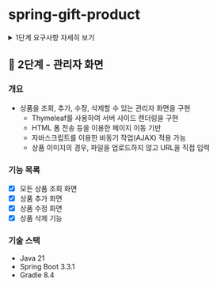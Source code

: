 # spring-gift-product

<details>
<summary>1단계 요구사항 자세히 보기</summary>

## 🚀 1단계 - 상품 API

### 개요
- 상품을 조회, 추가, 수정, 삭제할 수 있는 간단한 HTTP API를 구현
    - HTTP 요청과 응답은 JSON 형식으로 주고받음
    - 현재는 별도의 데이터베이스가 없으므로 적절한 자바 컬렉션 프레임워크를 사용하여 메모리에 저장

### 기능 목록
- [X] 모든 상품 조회
- [X] 상품 ID로 조회
- [X] 상품 추가
- [X] 상품 수정
- [X] 상품 삭제

#### 1. 모든 상품 조회
- **GET /api/products**
    - 모든 상품을 조회
    - 요청 예시:
      ```http
      GET /api/products
      ```
    - 응답 예시:
      ```json
      HTTP/1.1 200 OK
      Content-Type: application/json
  
      [
        {
          "id": 1,
          "name": "아이스 카페 아메리카노 T",
          "price": 4500,
          "imageUrl": "https://example.com/image.jpg"
        }
      ]
      ```

#### 2. 상품 ID로 조회
- **GET /api/products/{id}**
    - 상품 ID로 특정 상품을 조회
    - 요청 예시:
      ```http
      GET /api/products/1
      ```
    - 응답 예시:
      ```json
      HTTP/1.1 200 OK
      Content-Type: application/json
  
      {
        "id": 1,
        "name": "아이스 카페 아메리카노 T",
        "price": 4500,
        "imageUrl": "https://example.com/image.jpg"
      }
      ```

#### 3. 상품 추가
- **POST /api/products**
    - 새로운 상품을 추가
    - 요청 예시:
      ```http
      POST /api/products
      Content-Type: application/json
  
      {
        "name": "아이스 카페 아메리카노 T",
        "price": 4500,
        "imageUrl": "https://example.com/image.jpg"
      }
      ```
    - 응답 예시:
      ```json
      HTTP/1.1 201 Created
      Content-Type: application/json
  
      {
        "id": 1,
        "name": "아이스 카페 아메리카노 T",
        "price": 4500,
        "imageUrl": "https://example.com/image.jpg"
      }
      ```

#### 4. 상품 수정
- **PUT /api/products/{id}**
    - 기존 상품을 수정합니다.
    - 요청 예시:
      ```http
      PUT /api/products/1
      Content-Type: application/json
  
      {
        "name": "아이스 카페 라떼",
        "price": 5000,
        "imageUrl": "https://example.com/newimage.jpg"
      }
      ```
    - 응답 예시:
      ```json
      HTTP/1.1 200 OK
      Content-Type: application/json
  
      {
        "id": 1,
        "name": "아이스 카페 라떼",
        "price": 5000,
        "imageUrl": "https://example.com/newimage.jpg"
      }
      ```

#### 5. 상품 삭제
- **DELETE /api/products/{id}**
    - 기존 상품을 삭제합니다.
    - 요청 예시:
      ```http
      DELETE /api/products/1
      ```
    - 응답 예시:
      ```json
      HTTP/1.1 204 No Content
      ```

</details>

## 🚀 2단계 - 관리자 화면

### 개요
- 상품을 조회, 추가, 수정, 삭제할 수 있는 관리자 화면을 구현
    - Thymeleaf를 사용하여 서버 사이드 렌더링을 구현
    - HTML 폼 전송 등을 이용한 페이지 이동 기반
    - 자바스크립트를 이용한 비동기 작업(AJAX) 적용 가능
    - 상품 이미지의 경우, 파일을 업로드하지 않고 URL을 직접 입력

### 기능 목록
- [X] 모든 상품 조회 화면
- [X] 상품 추가 화면
- [X] 상품 수정 화면
- [X] 상품 삭제 기능

### 기술 스택
- Java 21
- Spring Boot 3.3.1
- Gradle 8.4
